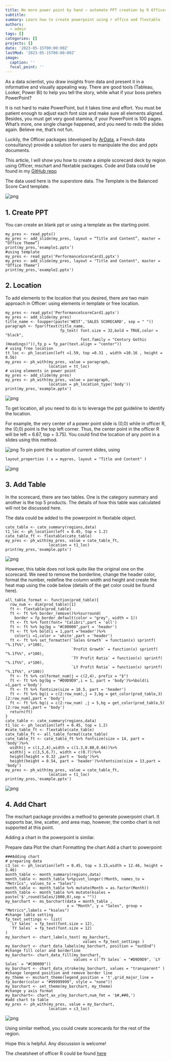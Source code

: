 ```yaml
---
title: No more power point by hand — automate PPT creation by R Officer
subtitle: 
summary: Learn how to create powerpoint using r office and flextable 
authors:
  - admin
tags: []
categories: []
projects: []
date: '2023-05-15T00:00:00Z'
lastMod: '2023-05-15T00:00:00Z'
image:
  caption: ''
  focal_point: ''
---
```



As a data scientist, you draw insights from data and present it in a informative and visually appealing way. There are good tools (Tableau, Looker, Power BI) to help you tell the story, while what if your boss prefers PowerPoint?

It is not hard to make PowerPoint, but it takes time and effort. You must be patient enough to adjust each font size and make sure all elements aligned. Besides, you must get very good stamina, if your PowerPoint is 100 pages. What’s more, one single change happened, and you need to redo the slides again. Believe me, that’s not fun.

Luckily, the Officer packages (developed by [ArData](https://www.ardata.fr/), a French data consultancy) provide a solution for users to manipulate the doc and pptx documents.

This article, I will show you how to create a simple scorecard deck by region using Officer, mschart and flextable packages. Code and Data could be found in my [GitHub repo](https://github.com/WenxuanZhang/Powerpoint-Automation)

The data used here is the superstore data. The Template is the Balanced Score Card template.

![png](./final.png)

## 1. Create PPT
You can create an blank ppt or using a template as the starting point.

```
my_pres <- read_pptx() 
my_pres <- add_slide(my_pres, layout = “Title and Content”, master = “Office Theme”)
print(my_pres,’example1.pptx’)
#using template 
my_pres <- read_pptx('PerformanceScoreCard1.pptx') 
my_pres <- add_slide(my_pres, layout = "Title and Content", master = "Office Theme")
print(my_pres,'example2.pptx')

```
## 2. Location 
To add elements to the location that you desired, there are two main approach in Officer: using elements in template or free location.

```
my_pres <- read_pptx('PerformanceScoreCard1.pptx') 
my_pres <- add_slide(my_pres)
title_name <- toupper(paste('WEST','SALES SCORECARD', sep = " "))
paragraph <- fpar(ftext(title_name,
                        fp_text( font.size = 32,bold = TRUE,color = "black",
                                 font.family = "Century Gothic (Headings)")),fp_p = fp_par(text.align = "center"))
# using free location
tt_loc <- ph_location(left =1.59, top =0.31 , width =10.16 , height = 0.56)
my_pres <- ph_with(my_pres, value = paragraph, 
                   location = tt_loc)
# using elements in power point
my_pres <- add_slide(my_pres)
my_pres <- ph_with(my_pres, value = paragraph, 
                   location = ph_location_type('body'))
print(my_pres,'example.pptx')

```

![png](./loc.png)

To get location, all you need to do is to leverage the ppt guideline to identify the location.

For example, the very center of a power point slide is (0,0) while in officer R, the (0,0) point is the top left corner. Thus, the center point in the officer R will be left = 6.67, top = 3.75). You could find the location of any point in a slides using this method.

![png](./loc2.png)
To pin point the location of current slides, using

```
layout_properties ( x = mypres, layout = "Title and Content" )
```

![png](./loc3.png)

## 3. Add Table
In the scorecard, there are two tables. One is the category summary and another is the top 5 products. The details of how this table was calculated will not be discussed here.

The data could be added to the powerpoint in flextable object.

```
cate_table <- cate_summary(regions,data)
t1_loc <- ph_location(left = 0.45, top = 1.2)
cate_table_ft <- flextable(cate_table)
my_pres <- ph_with(my_pres, value = cate_table_ft, 
                   location = t1_loc)
print(my_pres,'example.pptx')

```
![png](./table1.png)

However, this table does not look quite like the original one on the scorecard. We need to remove the borderline, change the header color, format the number, redefine the column width and height and create the heat map using the code below (details of the get color could be found here).

```
all_table_format <- function(prod_table){
  row_num <- dim(prod_table)[1]
  ft <- flextable(prod_table)
  ft <- ft %>% border_remove()%>%surround(
    border = fp_border_default(color = "grey", width = 1))
  ft <- ft %>% font(font= "Calibri",part = 'all')
  ft <- ft %>% bg(bg = "#C00000",part = 'header')
  ft <- ft %>% bold(i = 1,part ='header')%>%
    color(i =1,color = 'white',part = 'header')
  ft <- ft %>% set_formatter(`Sales Growth` = function(x) sprintf( "%.1f%%", x*100),
                             `Profit Growth` = function(x) sprintf( "%.1f%%", x*100),
                             `TY Profit Ratio` = function(x) sprintf( "%.1f%%", x*100),
                             `LY Profit Ratio` = function(x) sprintf( "%.1f%%", x*100))
  ft <- ft %>% colformat_num(j = c(2,4), prefix = "$")
  ft <- ft %>% bg(bg = "#D9D9D9",i = 1, part = 'body')%>%bold(i =1,part ='body')
  ft <- ft %>% fontsize(size = 10.5, part = 'header')
  ft <- ft %>% bg(i = c(2:row_num),j = 3,bg = get_color(prod_table,3)[2:row_num],part = 'body')
  ft <- ft %>% bg(i = c(2:row_num) ,j = 5,bg = get_color(prod_table,5)[2:row_num],part = 'body')
  return(ft)
}
cate_table <- cate_summary(regions,data)
t1_loc <- ph_location(left = 0.45, top = 1.2)
#cate_table_ft <- flextable(cate_table)
cate_table_ft <- all_table_format(cate_table)
cate_table_ft <- cate_table_ft %>% fontsize(size = 14, part = 'body')%>%
  width(j = c(1,2,4),width = c(1.3,0.88,0.84))%>%
  width(j = c(3,5,6,7), width = c(0.7))%>%
  height(height = 0.32 ,part = 'body')%>%
  height(height = 0.54, part = 'header')%>%fontsize(size = 13,part = 'body')
my_pres <- ph_with(my_pres, value = cate_table_ft, 
                   location = t1_loc)
print(my_pres,'example.pptx')

```
![png](./table2.png)

## 4. Add Chart

The mschart package provides a method to generate powerpoint chart. It supports bar, line, scatter, and area map, however, the combo chart is not supported at this point.

Adding a chart in the powerpoint is similar.

Prepare data
Plot the chart
Formatting the chart
Add a chart to powerpoint

```
###Adding chart 
# preparing data 
c3_loc <- ph_location(left = 0.45, top = 3.15,width = 12.46, height = 3.46)
month_table <- month_summary(regions,data)
month_table <- month_table %>%pivot_longer(!Month, names_to = "Metrics", values_to = "Sales")
month_table <- month_table %>% mutate(Month = as.factor(Month))
month_table <- month_table %>% mutate(ksales = paste('$',round(Sales/1000,0),sep = ""))
my_barchart <- ms_barchart(data = month_table , 
                           x = "Month", y = "Sales", group = "Metrics",labels = "ksales")  
#change lable setting 
fp_text_settings <- list(
  `LY Sales` = fp_text(font.size = 12),
  `TY Sales` = fp_text(font.size = 12)
)
my_barchart <- chart_labels_text( my_barchart,
                                  values = fp_text_settings )
my_barchart <- chart_data_labels(my_barchart, position = "outEnd")
#change fill color and borderline 
my_barchart<- chart_data_fill(my_barchart,
                              values = c(`TY Sales` = "#D9D9D9", `LY Sales` = "#C00000"))
my_barchart <- chart_data_stroke(my_barchart, values = "transparent" )
#change lengend position and remove border line 
my_theme <- mschart_theme(legend_position = 't',grid_major_line = fp_border(color = "#99999999", style = "none"))
my_barchart <- set_theme(my_barchart, my_theme)
#change y axis format 
my_barchart<- chart_ax_y(my_barchart,num_fmt = '$#,##0,')
#add chart to table
my_pres <- ph_with(my_pres, value = my_barchart,
                   location = c3_loc)

```
![png](./final2.png)

Using similar method, you could create scorecards for the rest of the region.

Hope this is helpful. Any discussion is welcome!

The cheatsheet of officer R could be found [here](https://github.com/WenxuanZhang/Powerpoint-Automation/blob/main/Power%20Point%20Element.docx%20(1).pdf)

